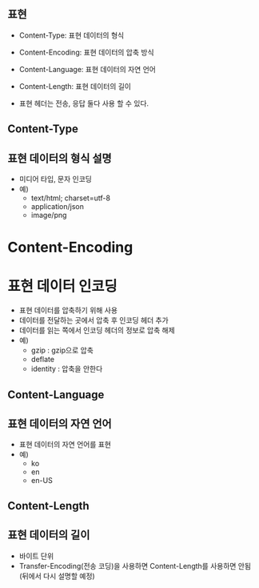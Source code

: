 ## 표현

+ Content-Type: 표현 데이터의 형식

+ Content-Encoding: 표현 데이터의 압축 방식

+ Content-Language: 표현 데이터의 자연 언어

+ Content-Length: 표현 데이터의 길이

+ 표현 헤더는 전송, 응답 둘다 사용 할 수 있다.

## Content-Type
## 표현 데이터의 형식 설명

+ 미디어 타입, 문자 인코딩
+ 예)
  - text/html; charset=utf-8
  - application/json
  - image/png

# Content-Encoding
# 표현 데이터 인코딩

+ 표현 데이터를 압축하기 위해 사용
+ 데이터를 전달하는 곳에서 압축 후 인코딩 헤더 추가
+ 데이터를 읽는 쪽에서 인코딩 헤더의 정보로 압축 해제
+ 예)
  - gzip : gzip으로 압축
  - deflate
  - identity : 압축을 안한다

## Content-Language
## 표현 데이터의 자연 언어

+ 표현 데이터의 자연 언어를 표현
+ 예)
  - ko
  - en
  - en-US

## Content-Length
## 표현 데이터의 길이

+ 바이트 단위
+ Transfer-Encoding(전송 코딩)을 사용하면 Content-Length를 사용하면 안됨 (뒤에서 다시 설명할 예정)
